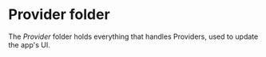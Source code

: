 # Provider folder

The *Provider* folder holds everything that handles Providers, used to update the app's UI.
